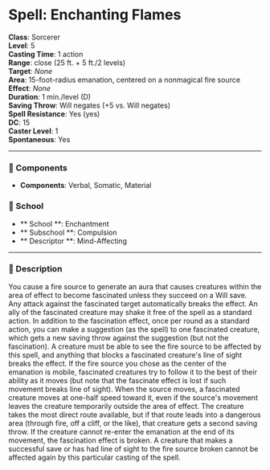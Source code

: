 
# Spell: Enchanting Flames
**Class**: Sorcerer  
**Level**: 5  
**Casting Time**: 1 action  
**Range**: close (25 ft. + 5 ft./2 levels)  
**Target**: _None_  
**Area**: 15-foot-radius emanation, centered on a nonmagical fire source  
**Effect**: _None_  
**Duration**: 1 min./level (D)  
**Saving Throw**: Will negates (+5 vs. Will negates)  
**Spell Resistance**: Yes (yes)  
**DC**: 15  
**Caster Level**: 1  
**Spontaneous**: Yes

---

### 🔮 Components
- **Components**: Verbal, Somatic, Material

### 🏫 School
- ** School **: Enchantment
- ** Subschool **: Compulsion
- ** Descriptor **: Mind-Affecting
---

### 📜 Description
You cause a fire source to generate an aura that causes creatures within the area of effect to become fascinated unless they succeed on a Will save. Any attack against the fascinated target automatically breaks the effect. An ally of the fascinated creature may shake it free of the spell as a standard action. In addition to the fascination effect, once per round as a standard action, you can make a suggestion (as the spell) to one fascinated creature, which gets a new saving throw against the suggestion (but not the fascination). A creature must be able to see the fire source to be affected by this spell, and anything that blocks a fascinated creature's line of sight breaks the effect. If the fire source you chose as the center of the emanation is mobile, fascinated creatures try to follow it to the best of their ability as it moves (but note that the fascinate effect is lost if such movement breaks line of sight). When the source moves, a fascinated creature moves at one-half speed toward it, even if the source's movement leaves the creature temporarily outside the area of effect. The creature takes the most direct route available, but if that route leads into a dangerous area (through fire, off a cliff, or the like), that creature gets a second saving throw. If the creature cannot re-enter the emanation at the end of its movement, the fascination effect is broken. A creature that makes a successful save or has had line of sight to the fire source broken cannot be affected again by this particular casting of the spell.
